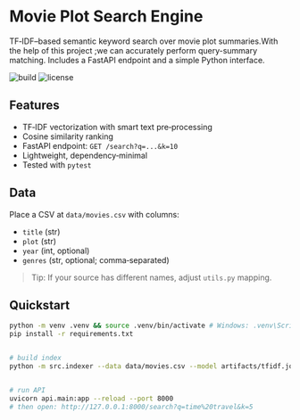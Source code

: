 # Movie Plot Search Engine

TF‑IDF–based semantic keyword search over movie plot summaries.With the help of this project ;we can accurately perform query-summary matching.
Includes a FastAPI endpoint and a simple Python interface.


![build](https://img.shields.io/badge/build-passing-brightgreen)
![license](https://img.shields.io/badge/license-MIT-informational)


##  Features
- TF‑IDF vectorization with smart text pre‑processing
- Cosine similarity ranking
- FastAPI endpoint: `GET /search?q=...&k=10`
- Lightweight, dependency‑minimal
- Tested with `pytest`


##  Data
Place a CSV at `data/movies.csv` with columns:
- `title` (str)
- `plot` (str)
- `year` (int, optional)
- `genres` (str, optional; comma‑separated)


> Tip: If your source has different names, adjust `utils.py` mapping.


##  Quickstart
```bash
python -m venv .venv && source .venv/bin/activate # Windows: .venv\Scripts\activate
pip install -r requirements.txt


# build index
python -m src.indexer --data data/movies.csv --model artifacts/tfidf.joblib --matrix artifacts/matrix.npz --meta artifacts/meta.json


# run API
uvicorn api.main:app --reload --port 8000
# then open: http://127.0.0.1:8000/search?q=time%20travel&k=5

